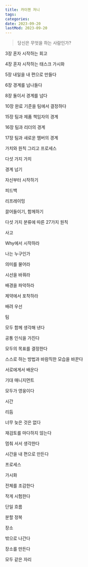 ```yaml
---
title: 카이젠 저니
tags:
categories:
date: 2023-09-20
lastMod: 2023-09-20
---
```

> 당신은 무엇을 하는 사람인가?





3장 혼자 시작하는 회고

4장 혼자 시작하는 태스크 가시화

5장 내일을 내 편으로 만들다

6장 경계를 넘나들다

8장 둘이서 경계를 넘다

10장 완료 기준을 팀에서 결정하다

15장 팀과 제품 책임자의 경계

16장 팀과 리더의 경계

17장 팀과 새로운 멤버의 경계

가치와 원칙 그리고 프로세스





다섯 가지 가치

경계 넘기

자신부터 시작하기

피드백

리프레이밍

끌어들이기, 함께하기

다섯 가지 분류에 따른 27가지 원칙

사고

Why에서 시작하라

나는 누구인가

의미를 물어라

시선을 바꿔라

배경을 파악하라

제약에서 포착하라

배려 우선

팀

모두 함께 생각해 낸다

공통 인식을 가진다

모두의 목표를 결정한다

스스로 하는 방법과 바람직한 모습을 바꾼다

서로에게서 배운다

기대 매니지먼트

모두가 영웅이다

시간

리듬

너무 늦은 것은 없다

재검토를 마다하지 않는다

멈춰 서서 생각한다

시간을 내 편으로 만든다

프로세스

가시화

전체를 조감한다

작게 시험한다

단일 흐름

분할 정복

장소

밖으로 나간다

장소를 만든다

모두 같은 자리




